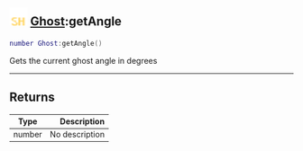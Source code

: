 ## <img src="../../.gitbook/assets/shared.png" width="32" height="32" /> [Ghost](../ghost/README.md):getAngle

```lua
number Ghost:getAngle()
```

Gets the current ghost angle in degrees

------
## Returns

| Type   | Description |
| ------ | ----------: |
| number | No description |

